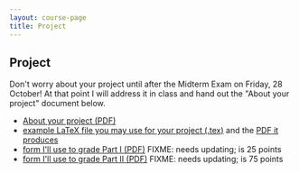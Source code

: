 ```yaml
---
layout: course-page
title: Project
---
```


## Project

Don't worry about your project until after the Midterm Exam on Friday, 28 October!  At that point I will address it in class and hand out the "About your project" document below.

  * [About your project (PDF)](assets/project/description.pdf)
  * [example LaTeX file you may use for your project (.tex)](assets/project/blank.tex) and the [PDF it produces](assets/project/blank.pdf)
  * [form I'll use to grade Part I (PDF)](assets/project/rubricI.pdf)  FIXME: needs updating; is 25 points
  * [form I'll use to grade Part II (PDF)](assets/project/rubricII.pdf)  FIXME: needs updating; is 75 points
